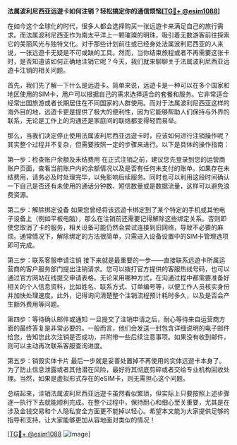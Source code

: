 **法属波利尼西亚远遊卡如何注销？轻松搞定你的通信烦恼[[TG💪+ @esim1088](https://t.me/s/esim1088)]**

在如今这个全球化的时代，很多人都会选择购买一张远遊卡来满足自己的旅行需求。而法属波利尼西亚作为南太平洋上一颗璀璨的明珠，吸引着无数游客前往探索它的美丽风光与独特文化。对于那些计划前往或已经身处法属波利尼西亚的人来说，一张远遊卡无疑是不可或缺的工具。然而，当你结束旅程或者不再需要这张卡时，是否知道该如何正确地注销它呢？今天，我们就来聊聊关于法属波利尼西亚远遊卡注销的相关问题。

首先，我们先了解一下什么是远遊卡。简单来说，远遊卡是一种可以在多个国家和地区使用的SIM卡，用户可以根据自己的需求选择适合的套餐和服务。它非常适合经常出国旅游或者长期居住在不同国家的人群使用。而对于法属波利尼西亚这样的海外目的地，远遊卡更是提供了极大的便利性，因为它能够帮助人们保持与外界的联系，无论是工作上的沟通还是家庭间的联络都变得轻而易举。

那么，当我们决定停止使用法属波利尼西亚远遊卡时，应该如何进行注销操作呢？其实整个过程并不复杂，但需要按照一定的步骤来进行。以下是具体的操作指南：

第一步：检查账户余额及未结费用
在正式注销之前，建议您先登录到您的运营商账户页面，查看当前账户内的余额情况以及是否有任何未支付的账单。如果存在未结费用，请务必及时处理完毕，以免影响后续服务。同时也可以利用这段时间确认一下自己是否还有未使用的通话分钟数、短信数量或是数据流量，这样可以避免浪费资源。

第二步：解除绑定设备
如果您曾经将该远遊卡绑定到了某个特定的手机或其他电子设备上（例如平板电脑），那么在注销前还需要记得解除这些绑定关系。否则即使您取消了卡的服务，相关设备可能仍然会尝试连接到旧网络，导致不必要的麻烦。通常情况下，解除绑定的方法很简单，只需进入设备设置中的SIM卡管理选项即可完成。

第三步：联系客服申请注销
接下来就是最重要的一步——直接联系远遊卡所属运营商的客户服务部门提出注销请求。您可以拨打官方提供的客服热线号码，也可以通过官方网站在线提交申请表格。无论采用哪种方式，在沟通过程中都需要准备好相关的个人信息资料，比如姓名、联系方式、订单编号等，以便工作人员核实身份并加快处理速度。此外，记得询问清楚整个注销流程预计耗时多久，以及是否会产生额外费用等问题。

第四步：等待确认邮件或通知
一旦提交了注销申请之后，耐心等待来自运营商方面的最终答复是非常必要的。一般而言，他们会发送一封包含详细说明的电子邮件给您，告知您此次注销是否成功，并附带一些后续注意事项。如果没有收到邮件，则可以主动再次联系客服查询进度。

第五步：销毁实体卡片
最后一步就是妥善处置掉不再使用的实体远遊卡本身了。为了防止信息泄露或者其他潜在风险，最好将其彻底剪碎或者交给专业机构回收处理。当然，如果是虚拟形式存在的eSIM卡，则无需担心这个问题。

总结起来，注销法属波利尼西亚远遊卡虽然看似繁琐，但实际上只要按照上述步骤逐一执行下去就能顺利完成。在整个过程中，保持耐心和细心至关重要，尤其是在涉及金钱交易和个人隐私安全方面更不能掉以轻心。希望本文能为大家提供足够的指导和支持，让大家能够更加从容地面对类似的情况！

[[TG💪+ @esim1088](https://t.me/s/esim1088) ![Image](https://i.postimg.cc/4NQfJmqS/Snipaste-2025-05-13-00-14-12.png)]